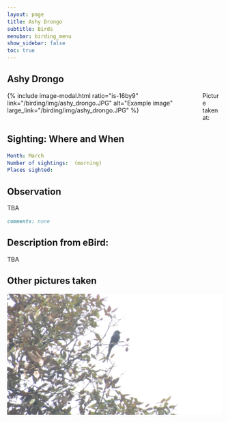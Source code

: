 ```yaml
---
layout: page
title: Ashy Drongo
subtitle: Birds
menubar: birding_menu
show_sidebar: false
toc: true
---
```


## Ashy Drongo

<div class="columns">
<div class="column is-6">
{% include image-modal.html ratio="is-16by9" link="/birding/img/ashy_drongo.JPG" alt="Example image" large_link="/birding/img/ashy_drongo.JPG" %}
</div>
<div class="column is-6">
Picture taken at:
</div>
</div>

## Sighting: Where and When
```yaml
Month: March
Number of sightings:  (morning)
Places sighted: 
```

## Observation
TBA

```markdown
comments: none
```

## Description from eBird:
TBA


## Other pictures taken
![ashy_drongo 1](/birding/img/ashy_drongo1.JPG)
